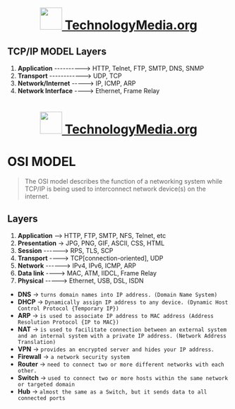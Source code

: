 <h1 align="center"><img src="https://avatars.githubusercontent.com/u/128064750?s=200&v=4" height="50px"><a href="#">   TechnologyMedia.org</a></h1>

<h2 id="tcp-ip-model-layers">TCP/IP MODEL Layers</h2>
<ol>
  <li><strong>Application</strong> ----------&gt; HTTP, Telnet, FTP, SMTP, DNS, SNMP</li>
  <li><strong>Transport</strong> ------------&gt; UDP, TCP</li>
  <li><strong>Network/Internet</strong> -----&gt; IP, ICMP, ARP</li>
  <li><strong>Network Interface</strong> ----&gt; Ethernet, Frame Relay</li>
</ol>
<h1 align="center"><img src="https://avatars.githubusercontent.com/u/128064750?s=200&v=4" height="50px"><a href="#">  TechnologyMedia.org</a></h1>

<h1 id="osi-model">OSI MODEL</h1>
<blockquote>
  <p>The OSI model describes the function of a networking system while TCP/IP is being used to interconnect network device(s) on the internet.</p>
</blockquote>


<h2 id="layers">Layers</h2>
<ol type="1">
  <li><strong>Application</strong> --&gt; HTTP, FTP, SMTP, NFS, Telnet, etc</li>
  <li><strong>Presentation</strong> -&gt; JPG, PNG, GIF, ASCII, CSS, HTML</li>
  <li><strong>Session</strong> ------&gt; RPS, TLS, SCP</li>
  <li><strong>Transport</strong> ----&gt; TCP[connection-oriented], UDP</li>
  <li><strong>Network</strong> ------&gt; IPv4, IPv6, ICMP, ARP</li>
  <li><strong>Data link</strong> ----&gt; MAC, ATM, IIDCL, Frame Relay</li>
  <li><strong>Physical</strong> -----&gt; Ethernet, USB, DSL, ISDN</li>
</ol>

<ul>
  <li><strong>DNS</strong> -&gt; <code>turns domain names into IP address. (Domain Name System)</code></li>
  <li><strong>DHCP</strong> -&gt; <code>Dynamically assign IP address to any device. (Dynamic Host Control Protocol {Temporary IP})</code></li>
  <li><strong>ARP</strong> -&gt; <code>is used to associate IP address to MAC address (Address Resolution Protocol {IP to MAC})</code></li>
  <li><strong>NAT</strong> -&gt; <code>is used to facilitate connection between an external system and an internal system with a private IP address. (Network Address Translation)</code></li>
  <li><strong>VPN</strong> -&gt; <code>provides an encrypted server and hides your IP address.</code></li>
  <li><strong>Firewall</strong> -&gt; <code>a network security system</code></li>
  <li><strong>Router</strong> -&gt; <code>need to connect two or more different networks with each other.</code></li>
  <li><strong>Switch</strong> -&gt; <code>used to connect two or more hosts within the same network or targeted domain</code></li>
  <li><strong>Hub</strong> -&gt; <code>almost the same as a Switch, but it sends data to all connected ports</code></li>
</ul>
